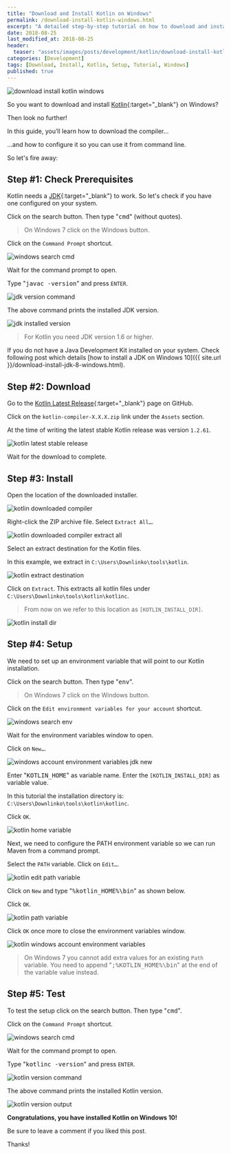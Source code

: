 ```yaml
---
title: "Download and Install Kotlin on Windows"
permalink: /download-install-kotlin-windows.html
excerpt: "A detailed step-by-step tutorial on how to download and install Kotlin on Windows 10."
date: 2018-08-25
last_modified_at: 2018-08-25
header:
  teaser: "assets/images/posts/development/kotlin/download-install-kotlin-windows.png"
categories: [Development]
tags: [Download, Install, Kotlin, Setup, Tutorial, Windows]
published: true
---
```


<img src="{{ site.url }}/assets/images/posts/development/kotlin/download-install-kotlin-windows.png" alt="download install kotlin windows" class="align-right title-image">

So you want to download and install [Kotlin](https://kotlinlang.org/){:target="_blank"} on Windows?

Then look no further!

In this guide, you’ll learn how to download the compiler…

…and how to configure it so you can use it from command line.

So let's fire away:

## Step #1: Check Prerequisites

Kotlin needs a [JDK](http://www.oracle.com/technetwork/java/javase/downloads/index.html){:target="_blank"} to work. So let's check if you have one configured on your system.

Click on the search button. Then type "<kbd>cmd</kbd>" (without quotes).

> On Windows 7 click on the Windows button.

Click on the `Command Prompt` shortcut.

<img src="{{ site.url }}/assets/images/posts/development/windows-search-cmd.png" alt="windows search cmd">

Wait for the command prompt to open.

Type "<kbd>javac -version</kbd>" and press `ENTER`.

<img src="{{ site.url }}/assets/images/posts/development/jdk-version-command.png" alt="jdk version command">

The above command prints the installed JDK version.

<img src="{{ site.url }}/assets/images/posts/development/jdk-installed-version.png" alt="jdk installed version">

> For Kotlin you need JDK version 1.6 or higher.

If you do not have a Java Development Kit installed on your system. Check following post which details [how to install a JDK on Windows 10]({{ site.url }}/download-install-jdk-8-windows.html).

## Step #2: Download

Go to the [Kotlin Latest Release](https://github.com/JetBrains/kotlin/releases/latest){:target="_blank"} page on GitHub.

Click on the `kotlin-compiler-X.X.X.zip` link under the `Assets` section.

At the time of writing the latest stable Kotlin release was version `1.2.61`.

<img src="{{ site.url }}/assets/images/posts/development/kotlin/kotlin-latest-stable-release.png" alt="kotlin latest stable release">

Wait for the download to complete.

## Step #3: Install

Open the location of the downloaded installer.

<img src="{{ site.url }}/assets/images/posts/development/kotlin/kotlin-downloaded-compiler.png" alt="kotlin downloaded compiler">

Right-click the ZIP archive file. Select `Extract All…`.

<img src="{{ site.url }}/assets/images/posts/development/kotlin/kotlin-downloaded-compiler-extract-all.png" alt="kotlin downloaded compiler extract all">

Select an extract destination for the Kotlin files.

In this example, we extract in `C:\Users\Downlinko\tools\kotlin`.

<img src="{{ site.url }}/assets/images/posts/development/kotlin/kotlin-extract-destination.png" alt="kotlin extract destination">

Click on `Extract`. This extracts all kotlin files under `C:\Users\Downlinko\tools\kotlin\kotlinc`.

> From now on we refer to this location as `[KOTLIN_INSTALL_DIR]`.

<img src="{{ site.url }}/assets/images/posts/development/kotlin/kotlin-install-dir.png" alt="kotlin install dir">

## Step #4: Setup

We need to set up an environment variable that will point to our Kotlin installation.

Click on the search button. Then type "<kbd>env</kbd>".

> On Windows 7 click on the Windows button.

Click on the `Edit environment variables for your account` shortcut.

<img src="{{ site.url }}/assets/images/posts/development/windows-search-env.png" alt="windows search env">

Wait for the environment variables window to open.

Click on `New…`.

<img src="{{ site.url }}/assets/images/posts/development/windows-account-environment-variables-jdk-new.png" alt="windows account environment variables jdk new">

Enter "<kbd>KOTLIN_HOME</kbd>" as variable name. Enter the `[KOTLIN_INSTALL_DIR]` as variable value.

In this tutorial the installation directory is: `C:\Users\Downlinko\tools\kotlin\kotlinc`.

Click `OK`.

<img src="{{ site.url }}/assets/images/posts/development/kotlin/kotlin-home-variable.png" alt="kotlin home variable">

Next, we need to configure the PATH environment variable so we can run Maven from a command prompt.

Select the `PATH` variable. Click on `Edit…`.

<img src="{{ site.url }}/assets/images/posts/development/kotlin/kotlin-edit-path-variable.png" alt="kotlin edit path variable">

Click on `New` and type "<kbd>%kotlin_HOME%\bin</kbd>" as shown below.

Click `OK`.

<img src="{{ site.url }}/assets/images/posts/development/kotlin/kotlin-path-variable.png" alt="kotlin path variable">

Click `OK` once more to close the environment variables window.

<img src="{{ site.url }}/assets/images/posts/development/kotlin/kotlin-windows-account-environment-variables.png" alt="kotlin windows account environment variables">

> On Windows 7 you cannot add extra values for an existing `Path` variable. You need to append "<kbd>;%KOTLIN_HOME%\bin</kbd>" at the end of the variable value instead.

## Step #5: Test

To test the setup click on the search button. Then type "<kbd>cmd</kbd>".

Click on the `Command Prompt` shortcut.

<img src="{{ site.url }}/assets/images/posts/development/windows-search-cmd.png" alt="windows search cmd">

Wait for the command prompt to open.

Type "<kbd>kotlinc -version</kbd>" and press `ENTER`.

<img src="{{ site.url }}/assets/images/posts/development/kotlin/kotlin-version-command.png" alt="kotlin version command">

The above command prints the installed Kotlin version.

<img src="{{ site.url }}/assets/images/posts/development/kotlin/kotlin-version-output.png" alt="kotlin version output">

**Congratulations, you have installed Kotlin on Windows 10!**

Be sure to leave a comment if you liked this post.

Thanks!
